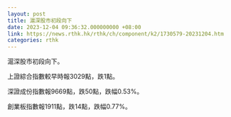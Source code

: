 ```yaml
---
layout: post
title: 滬深股市初段向下
date: 2023-12-04 09:36:32.000000000 +08:00
link: https://news.rthk.hk/rthk/ch/component/k2/1730579-20231204.htm
categories: rthk
---
```


滬深股市初段向下。

上證綜合指數較早時報3029點，跌1點。

深證成份指數報9669點，跌50點，跌幅0.53%。

創業板指數報1911點，跌14點，跌幅0.77%。
